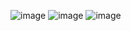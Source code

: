 ![image](https://user-images.githubusercontent.com/55620393/153768680-52c02cec-5fcc-4c93-8e69-c07e78c10b63.png)
![image](https://user-images.githubusercontent.com/55620393/153768686-18afe261-bced-45d2-b645-b5d07f64ca52.png)
![image](https://user-images.githubusercontent.com/55620393/153768696-e7fadfde-60ff-4512-b840-8fd2d7ad0bd1.png)


